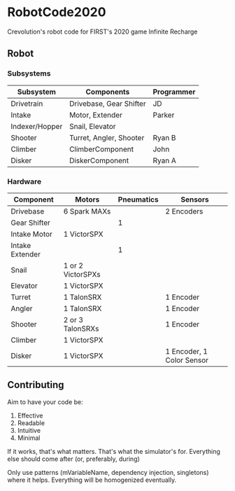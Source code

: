 # RobotCode2020

Crevolution's robot code for FIRST's 2020 game Infinite Recharge

## Robot

### Subsystems

| Subsystem | Components | Programmer |
| --- | --- | --- |
| Drivetrain | Drivebase, Gear Shifter | JD |
| Intake | Motor, Extender | Parker |
| Indexer/Hopper | Snail, Elevator | |
| Shooter | Turret, Angler, Shooter | Ryan B |
| Climber | ClimberComponent | John |
| Disker | DiskerComponent | Ryan A |

### Hardware

| Component | Motors | Pneumatics | Sensors |
| --- | --- | --- | --- |
| Drivebase | 6 Spark MAXs |  | 2 Encoders |
| Gear Shifter | | 1 | |
| Intake Motor | 1 VictorSPX | | |
| Intake Extender | | 1 | |
| Snail | 1 or 2 VictorSPXs | | |
| Elevator | 1 VictorSPX | | |
| Turret | 1 TalonSRX | | 1 Encoder |
| Angler | 1 TalonSRX | | 1 Encoder |
| Shooter | 2 or 3 TalonSRXs | | 1 Encoder |
| Climber | 1 VictorSPX | | |
| Disker | 1 VictorSPX | | 1 Encoder, 1 Color Sensor |

## Contributing

Aim to have your code be:

1. Effective
2. Readable
3. Intuitive
4. Minimal

If it works, that's what matters. That's what the simulator's for. Everything else should come after (or, preferably, during)

Only use patterns (mVariableName, dependency injection, singletons) where it helps. Everything will be homogenized eventually.
